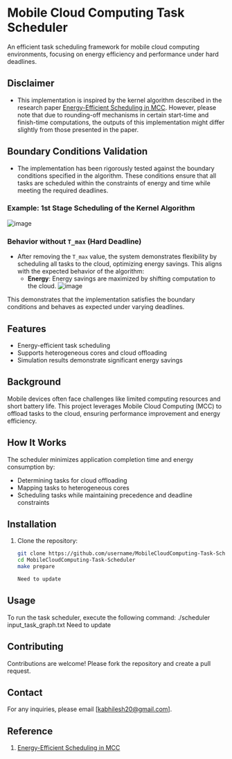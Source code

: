 # Mobile Cloud Computing Task Scheduler
An efficient task scheduling framework for mobile cloud computing environments, focusing on energy efficiency and performance under hard deadlines.

## Disclaimer
- This implementation is inspired by the kernel algorithm described in the research paper [Energy-Efficient Scheduling in MCC](https://ieeexplore.ieee.org/document/6973741). However, please note that due to rounding-off mechanisms in certain start-time and finish-time computations, the outputs of this implementation might differ slightly from those presented in the paper.

## Boundary Conditions Validation
- The implementation has been rigorously tested against the boundary conditions specified in the algorithm. These conditions ensure that all tasks are scheduled within the constraints of energy and time while meeting the required deadlines.

### Example: 1st Stage Scheduling of the Kernel Algorithm
![image](https://github.com/user-attachments/assets/eab7afcd-5577-4fef-9177-4a02224d8436)

### Behavior without `T_max` (Hard Deadline)
- After removing the `T_max` value, the system demonstrates flexibility by scheduling all tasks to the cloud, optimizing energy savings. This aligns with the expected behavior of the algorithm:
  - **Energy**: Energy savings are maximized by shifting computation to the cloud.
![image](https://github.com/user-attachments/assets/b3eae672-bb6b-4afa-b692-99529716fe90)

This demonstrates that the implementation satisfies the boundary conditions and behaves as expected under varying deadlines.

## Features
- Energy-efficient task scheduling
- Supports heterogeneous cores and cloud offloading
- Simulation results demonstrate significant energy savings

## Background
Mobile devices often face challenges like limited computing resources and short battery life. This project leverages Mobile Cloud Computing (MCC) to offload tasks to the cloud, ensuring performance improvement and energy efficiency.

## How It Works
The scheduler minimizes application completion time and energy consumption by:
- Determining tasks for cloud offloading
- Mapping tasks to heterogeneous cores
- Scheduling tasks while maintaining precedence and deadline constraints

## Installation
1. Clone the repository:
   ```bash
   git clone https://github.com/username/MobileCloudComputing-Task-Scheduler.git
   cd MobileCloudComputing-Task-Scheduler
   make prepare

   Need to update

## Usage
To run the task scheduler, execute the following command:
./scheduler input_task_graph.txt
Need to update

## Contributing
Contributions are welcome! Please fork the repository and create a pull request.

## Contact
For any inquiries, please email [kabhilesh20@gmail.com].

## Reference
1. [Energy-Efficient Scheduling in MCC](https://ieeexplore.ieee.org/document/6973741)




